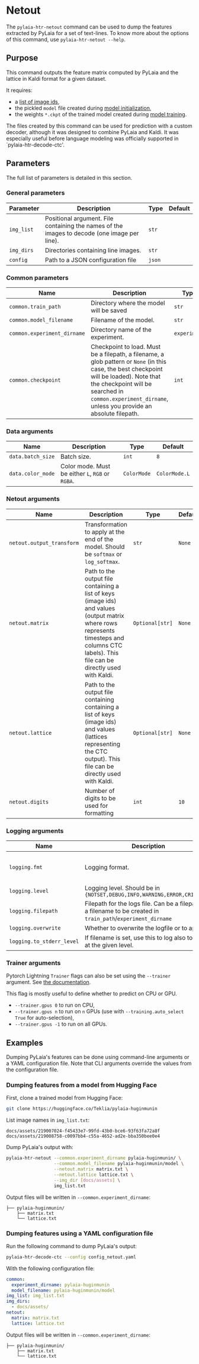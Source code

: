 # Netout

The `pylaia-htr-netout` command can be used to dump the features extracted by PyLaia for a set of text-lines. To know more about the options of this command, use `pylaia-htr-netout --help`.

## Purpose

This command outputs the feature matrix computed by PyLaia and the lattice in Kaldi format for a given dataset.

It requires:

- a [list of image ids](../datasets/index.md#image-names),
- the pickled `model` file created during [model initialization](../initialization/index.md),
- the weights `*.ckpt` of the trained model created during [model training](../training/index.md).

The files created by this command can be used for prediction with a custom decoder, although it was designed to combine PyLaia and Kaldi.
It was especially useful before language modeling was officially supported in `pylaia-htr-decode-ctc'.

## Parameters

The full list of parameters is detailed in this section.

### General parameters

| Parameter  | Description                                                                                  | Type   | Default |
| ---------- | -------------------------------------------------------------------------------------------- | ------ | ------- |
| `img_list` | Positional argument. File containing the names of the images to decode (one image per line). | `str`  |         |
| `img_dirs` | Directories containing line images.                                                          | `str`  |         |
| `config`   | Path to a JSON configuration file                                                            | `json` |         |

### Common parameters

| Name                        | Description                                                                                                                                                                                                                                         | Type         | Default |
| --------------------------- | --------------------------------------------------------------------------------------------------------------------------------------------------------------------------------------------------------------------------------------------------- | ------------ | ------- |
| `common.train_path`         | Directory where the model will be saved                                                                                                                                                                                                             | `str`        | `.`     |
| `common.model_filename`     | Filename of the model.                                                                                                                                                                                                                              | `str`        | `model` |
| `common.experiment_dirname` | Directory name of the experiment.                                                                                                                                                                                                                   | `experiment` | `74565` |
| `common.checkpoint`         | Checkpoint to load. Must be a filepath, a filename, a glob pattern or `None` (in this case, the best checkpoint will be loaded). Note that the checkpoint will be searched in `common.experiment_dirname`, unless you provide an absolute filepath. | `int`        | `None`  |

### Data arguments

| Name              | Description                                      | Type        | Default       |
| ----------------- | ------------------------------------------------ | ----------- | ------------- |
| `data.batch_size` | Batch size.                                      | `int`       | `8`           |
| `data.color_mode` | Color mode. Must be either `L`, `RGB` or `RGBA`. | `ColorMode` | `ColorMode.L` |

### Netout arguments

| Name                      | Description                                                                                                                                                                                 | Type            | Default |
| ------------------------- | ------------------------------------------------------------------------------------------------------------------------------------------------------------------------------------------- | --------------- | ------- |
| `netout.output_transform` | Transformation to apply at the end of the model. Should be `softmax` or `log_softmax`.                                                                                                      | `str`           | `None`  |
| `netout.matrix`           | Path to the output file containing a list of keys (image ids) and values (output matrix where rows represents timesteps and columns CTC labels). This file can be directly used with Kaldi. | `Optional[str]` | `None`  |
| `netout.lattice`          | Path to the output file containing containing a list of keys (image ids) and values (lattices representing the CTC output). This file can be directly used with Kaldi.                      | `Optional[str]` | `None`  |
| `netout.digits`           | Number of digits to be used for formatting                                                                                                                                                  | `int`           | `10`    |

### Logging arguments

| Name                      | Description                                                                                                    | Type            | Default                                           |
| ------------------------- | -------------------------------------------------------------------------------------------------------------- | --------------- | ------------------------------------------------- |
| `logging.fmt`             | Logging format.                                                                                                | `str`           | `%(asctime)s %(levelname)s %(name)s] %(message)s` |
| `logging.level`           | Logging level. Should be in `{NOTSET,DEBUG,INFO,WARNING,ERROR,CRITICAL}`                                       | `Level`         | `INFO`                                            |
| `logging.filepath`        | Filepath for the logs file. Can be a filepath or a filename to be created in `train_path`/`experiment_dirname` | `Optional[str]` |                                                   |
| `logging.overwrite`       | Whether to overwrite the logfile or to append.                                                                 | `bool`          | `False`                                           |
| `logging.to_stderr_level` | If filename is set, use this to log also to stderr at the given level.                                         | `Level`         | `ERROR`                                           |

### Trainer arguments

Pytorch Lightning `Trainer` flags can also be set using the `--trainer` argument. See [the documentation](https://github.com/Lightning-AI/lightning/blob/1.7.0/docs/source-pytorch/common/trainer.rst#trainer-flags).

This flag is mostly useful to define whether to predict on CPU or GPU.

* `--trainer.gpus 0` to run on CPU,
* `--trainer.gpus n` to run on `n` GPUs (use with `--training.auto_select True` for auto-selection),
* `--trainer.gpus -1` to run on all GPUs.


## Examples

Dumping PyLaia's features can be done using command-line arguments or a YAML configuration file. Note that CLI arguments override the values from the configuration file.

### Dumping features from a model from Hugging Face

First, clone a trained model from Hugging Face:
```bash
git clone https://huggingface.co/Teklia/pylaia-huginmunin
```

List image names in `img_list.txt`:
```text
docs/assets/219007024-f45433e7-99fd-43b0-bce6-93f63fa72a8f
docs/assets/219008758-c0097bb4-c55a-4652-ad2e-bba350bee0e4
```

Dump PyLaia's output with:
```bash
pylaia-htr-netout --common.experiment_dirname pylaia-huginmunin/ \
                  --common.model_filename pylaia-huginmunin/model \
                  --netout.matrix matrix.txt \
                  --netout.lattice lattice.txt \
                  --img_dir [docs/assets] \
                  img_list.txt
```

Output files will be written in `--common.experiment_dirname`:
```
├── pylaia-huginmunin/
    ├── matrix.txt
    └── lattice.txt
```

### Dumping features using a YAML configuration file

Run the following command to dump PyLaia's output:
```bash
pylaia-htr-decode-ctc --config config_netout.yaml
```

With the following configuration file:
```yaml title="config_netout.yaml"
common:
  experiment_dirname: pylaia-huginmunin
  model_filename: pylaia-huginmunin/model
img_list: img_list.txt
img_dirs:
  - docs/assets/
netout:
  matrix: matrix.txt
  lattice: lattice.txt
```

Output files will be written in `--common.experiment_dirname`:
```
├── pylaia-huginmunin/
    ├── matrix.txt
    └── lattice.txt
```
